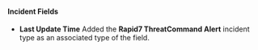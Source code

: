 
#### Incident Fields

- **Last Update Time**
  Added the **Rapid7 ThreatCommand Alert** incident type as an associated type of the field.
